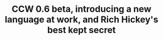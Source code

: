 ---
layout: post
title: CCW 0.6 beta, introducing a new language at work, and Rich Hickey's best kept secret
intertweets:
- 
 tweet: New Counterclockwise Beta released (0.6)
 url: http://ccw.cgrand.net/updatesite-betas/
 author: petitlaurent
 comment: >
  Biggest change: You can tweak the syntax coloring and raimbow parens
  are now optional. Check out the [release
  notes](http://groups.google.com/group/clojuredev-users/msg/c89c0ed13d936b48)
-
 tweet: Lessons learned while introducing a new language (Clojure, in
   this case)
 author: philandstuff
 url:
   http://blog.jayfields.com/2012/01/lessons-learned-while-introducing-new.html
 comment: "In 2008 I introduced Clojure into a DRW codebase. This blog
   entry focuses on the adoption lessons I've learned in the past few
   years." 
-
 tweet: Rich Hickey swore me to secrecy today about what he's been
  working on and will discuss at Clojure/West. It's big. 
 author: Clojure/West
 url: http://regonline.com/clojurewest2012
 comment: >
  Should we make a poll like we did for the ClojureScript
  announcement? OK, I'll start: ClojureBasic. Yeah, I think I'll win this time.  
---